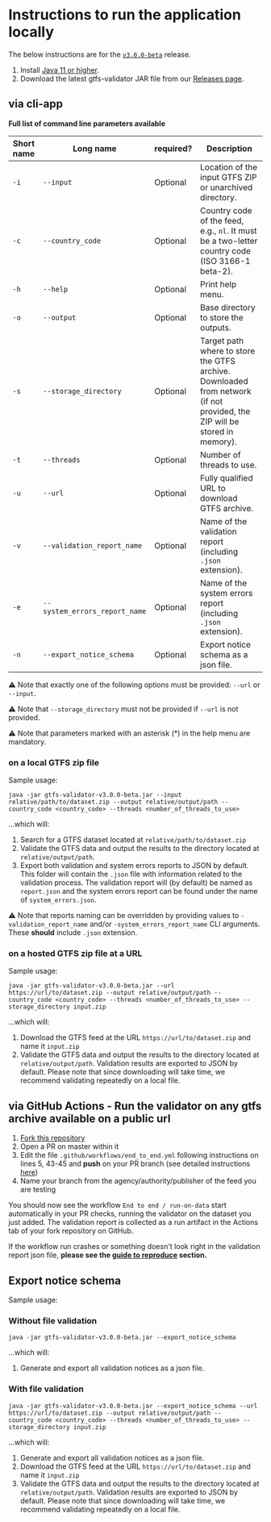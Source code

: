 # Instructions to run the application locally
The below instructions are for the [`v3.0.0-beta`](https://github.com/MobilityData/gtfs-validator/releases/tag/v3.0.0-beta) release.

1. Install [Java 11 or higher](https://www.oracle.com/java/technologies/javase-downloads.html).
1. Download the latest gtfs-validator JAR file from our [Releases page](https://github.com/MobilityData/gtfs-validator/releases).

## via cli-app
**Full list of command line parameters available**

| Short name 	| Long name                     	| required? 	| Description                                                                                                               	|
|------------	|-------------------------------	|-----------	|---------------------------------------------------------------------------------------------------------------------------	|
| `-i`       	| `--input`                     	| Optional  	| Location of the input GTFS ZIP or unarchived directory.                                                                   	|
| `-c`       	| `--country_code`                 	| Optional  	| Country code of the feed, e.g., `nl`. It must be a two-letter country code (ISO 3166-1 beta-2).                           	|
| `-h`       	| `--help`                 	        | Optional  	| Print help menu.                                                                                                              |
| `-o`       	| `--output`                    	| Optional  	| Base directory to store the outputs.                                                                                      	|
| `-s`       	| `--storage_directory`         	| Optional  	| Target path where to store the GTFS archive. Downloaded from network (if not provided, the ZIP will be stored in memory). 	|
| `-t`       	| `--threads`                   	| Optional  	| Number of threads to use.                                                                                                 	|
| `-u`       	| `--url`                       	| Optional  	| Fully qualified URL to download GTFS archive.                                                                             	|
| `-v`       	| `--validation_report_name`    	| Optional  	| Name of the validation report (including `.json` extension).                                                              	|
| `-e`       	| `--system_errors_report_name` 	| Optional  	| Name of the system errors report (including `.json` extension).                                                             	|
| `-n`       	| `--export_notice_schema`       	| Optional  	| Export notice schema as a json file.                                                                                           |

⚠️ Note that exactly one of the following options must be provided: `--url` or `--input`.

⚠️ Note that `--storage_directory` must not be provided if `--url` is not provided.

⚠️ Note that parameters marked with an asterisk (*) in the help menu are mandatory.

### on a local GTFS zip file
Sample usage:

``` 
java -jar gtfs-validator-v3.0.0-beta.jar --input relative/path/to/dataset.zip --output relative/output/path --country_code <country_code> --threads <number_of_threads_to_use> 
```

...which will:
 1. Search for a GTFS dataset located at `relative/path/to/dataset.zip`
 1. Validate the GTFS data and output the results to the directory located at `relative/output/path`. 
 1. Export both validation and system errors reports to JSON by default. This folder will contain the `.json` file with information related to the validation process. The validation report will (by default) be named as `report.json` and the system errors report can be found under the name of `system_errors.json`.
 
  ⚠️ Note that reports naming can be overridden by providing values to `-validation_report_name` and/or `-system_errors_report_name` CLI arguments. These **should** include `.json` extension.

### on a hosted GTFS zip file at a URL
Sample usage:

``` 
java -jar gtfs-validator-v3.0.0-beta.jar --url https://url/to/dataset.zip --output relative/output/path --country_code <country_code> --threads <number_of_threads_to_use> --storage_directory input.zip
```

...which will:
 1. Download the GTFS feed at the URL `https://url/to/dataset.zip` and name it `input.zip`  
 1. Validate the GTFS data and output the results to the directory located at `relative/output/path`. Validation results are exported to JSON by default.
Please note that since downloading will take time, we recommend validating repeatedly on a local file.

## via GitHub Actions - Run the validator on any gtfs archive available on a public url

1. [Fork this repository](https://docs.github.com/en/github/getting-started-with-github/fork-a-repo)
1. Open a PR on master within it
1. Edit the file `.github/workflows/end_to_end.yml` following instructions on lines 5, 43-45 and **push** on your PR branch (see detailed instructions [here](/docs/REPRODUCE_ERRORS.md))
1. Name your branch from the agency/authority/publisher of the feed you are testing

You should now see the workflow `End to end / run-on-data` start automatically in your PR checks, running the validator on the dataset you just added. The validation report is collected as a run artifact in the Actions tab of your fork repository on GitHub.

If the workflow run crashes or something doesn't look right in the validation report json file, **please see the [guide to reproduce](/docs/REPRODUCE_ERRORS.md) section.**

## Export notice schema

Sample usage:

### Without file validation
``` 
java -jar gtfs-validator-v3.0.0-beta.jar --export_notice_schema
```

...which will:
 1. Generate and export all validation notices as a json file. 
 
### With file validation
``` 
java -jar gtfs-validator-v3.0.0-beta.jar --export_notice_schema --url https://url/to/dataset.zip --output relative/output/path --country_code <country_code> --threads <number_of_threads_to_use> --storage_directory input.zip 
```

...which will:
 1. Generate and export all validation notices as a json file. 
 1. Download the GTFS feed at the URL `https://url/to/dataset.zip` and name it `input.zip`  
 1. Validate the GTFS data and output the results to the directory located at `relative/output/path`. Validation results are exported to JSON by default.
Please note that since downloading will take time, we recommend validating repeatedly on a local file.
